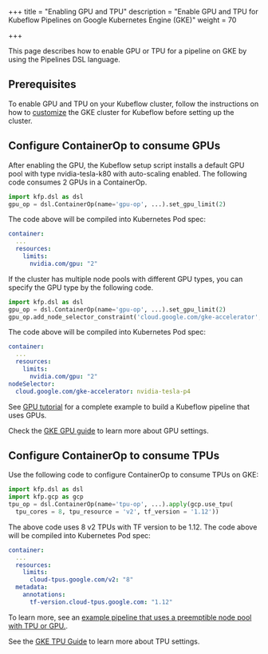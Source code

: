 +++ 
title = "Enabling GPU and TPU"
description = "Enable GPU and TPU for Kubeflow Pipelines on Google Kubernetes Engine (GKE)"
weight = 70
                    
+++

This page describes how to enable GPU or TPU for a pipeline on GKE by using the Pipelines 
DSL language.

## Prerequisites

To enable GPU and TPU on your Kubeflow cluster, follow the instructions on how to 
[customize](/docs/gke/customizing-gke#common-customizations) the GKE cluster for Kubeflow before
setting up the cluster.

## Configure ContainerOp to consume GPUs

After enabling the GPU, the Kubeflow setup script installs a default GPU pool with type nvidia-tesla-k80 with auto-scaling enabled.
The following code consumes 2 GPUs in a ContainerOp.

```python
import kfp.dsl as dsl
gpu_op = dsl.ContainerOp(name='gpu-op', ...).set_gpu_limit(2)
```

The code above will be compiled into Kubernetes Pod spec:

```yaml
container:
  ...
  resources:
    limits:
      nvidia.com/gpu: "2"
```

If the cluster has multiple node pools with different GPU types, you can specify the GPU type by the following code.

```python
import kfp.dsl as dsl
gpu_op = dsl.ContainerOp(name='gpu-op', ...).set_gpu_limit(2)
gpu_op.add_node_selector_constraint('cloud.google.com/gke-accelerator', 'nvidia-tesla-p4')
```

The code above will be compiled into Kubernetes Pod spec:


```yaml
container:
  ...
  resources:
    limits:
      nvidia.com/gpu: "2"
nodeSelector:
  cloud.google.com/gke-accelerator: nvidia-tesla-p4
```

See [GPU tutorial](https://github.com/kubeflow/pipelines/tree/sdk/release-1.8/samples/tutorials/gpu) for a complete example to build a Kubeflow pipeline that uses GPUs.

Check the [GKE GPU guide](https://cloud.google.com/kubernetes-engine/docs/how-to/gpus) to learn more about GPU settings. 

## Configure ContainerOp to consume TPUs

Use the following code to configure ContainerOp to consume TPUs on GKE:

```python
import kfp.dsl as dsl
import kfp.gcp as gcp
tpu_op = dsl.ContainerOp(name='tpu-op', ...).apply(gcp.use_tpu(
  tpu_cores = 8, tpu_resource = 'v2', tf_version = '1.12'))
```

The above code uses 8 v2 TPUs with TF version to be 1.12. The code above will be compiled into Kubernetes Pod spec:

```yaml
container:
  ...
  resources:
    limits:
      cloud-tpus.google.com/v2: "8"
  metadata:
    annotations:
      tf-version.cloud-tpus.google.com: "1.12"
```

To learn more, see an [example pipeline that uses a preemptible node pool with TPU or GPU.](https://github.com/kubeflow/pipelines/blob/sdk/release-1.8/samples/core/preemptible_tpu_gpu/preemptible_tpu_gpu.py).

See the [GKE TPU Guide](https://cloud.google.com/tpu/docs/kubernetes-engine-setup) to learn more about TPU settings.
